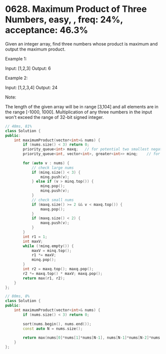 # 0628. Maximum Product of Three Numbers, easy, , freq: 24%, acceptance: 46.3%

Given an integer array, find three numbers whose product is maximum and output the maximum product.

Example 1:

Input: [1,2,3]
Output: 6
 

Example 2:

Input: [1,2,3,4]
Output: 24
 

Note:

The length of the given array will be in range [3,104] and all elements are in the range [-1000, 1000].
Multiplication of any three numbers in the input won't exceed the range of 32-bit signed integer.
```c++
// 48ms, 81%
class Solution {
public:
    int maximumProduct(vector<int>& nums) {
        if (nums.size() < 3) return 0;
        priority_queue<int> maxq;   // for potential two smallest negative nums
        priority_queue<int, vector<int>, greater<int>> minq;    // for three largest nums
        
        for (auto v : nums) {
            // check large nums
            if (minq.size() < 3) {
                minq.push(v);
            } else if (v > minq.top()) {
                minq.pop();
                minq.push(v);
            }
            // check small nums
            if (maxq.size() >= 2 && v < maxq.top()) {
                maxq.pop();
            }
            if (maxq.size() < 2) {
                maxq.push(v);
            }
        }
        int r1 = 1;
        int maxV;
        while (!minq.empty()) {
            maxV = minq.top();
            r1 *= maxV;
            minq.pop();
        }
        int r2 = maxq.top(); maxq.pop();
        r2 *= maxq.top() * maxV; maxq.pop();
        return max(r1, r2);
    }
};

// 80ms, 8%
class Solution {
public:
    int maximumProduct(vector<int>& nums) {
        if (nums.size() < 3) return 0;
        
        sort(nums.begin(), nums.end());
        const auto N = nums.size();
        
        return max(nums[0]*nums[1]*nums[N-1], nums[N-1]*nums[N-2]*nums[N-3]);
    }
};

```
